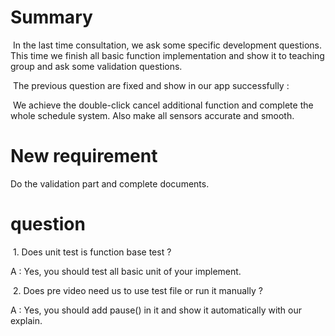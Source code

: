 # Summary

​	In the last time consultation, we ask some specific development questions. This time we finish all basic function implementation and show it to teaching group and ask some validation questions.

​	The previous question are fixed and show in our app successfully : 

​	We achieve the double-click cancel additional function and complete the whole schedule system. Also make all sensors accurate and smooth.

# New requirement

Do the validation part and complete documents. 

# question

​	1. Does unit test is function base test ?

A : Yes, you should test all basic unit of your implement.

​	2. Does pre video need us to use test file or run it manually ?

A : Yes, you should add pause() in it and show it automatically with our explain.




